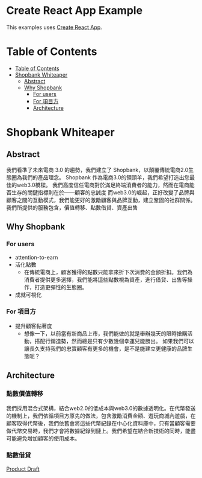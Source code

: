 # Create React App Example

This examples uses [Create React App](https://create-react-app.dev).

Table of Contents
=================
* [Table of Contents](#table-of-contents)
* [Shopbank Whiteaper](#shopbank-Whiteaper)
   * [Abstract](#abstract)
   * [Why Shopbank](#why-shopbank)
      * [For users](#for-users)
      * [For 項目方](#for-項目方)
      * [Architecture](#architecture)
# Shopbank Whiteaper

## Abstract
我們看準了未來電商 3.0 的趨勢，我們建立了 Shopbank，以顛覆傳統電商2.0生態圈為我們的產品理念。
Shopbank 作為電商3.0的領頭羊，我們希望打造出您最佳的web3.0橋樑。
我們高度信任電商對於滿足終端消費者的能力，然而在電商能否生存的關鍵指標則在於——顧客的忠誠度
而web3.0的崛起，正好改變了品牌與顧客之間的互動模式，我們能更好的激勵顧客與品牌互動，建立鞏固的社群關係。
我們所提供的服務包含，價值轉移、點數借貸、資產出售

## Why Shopbank
### For users
- attention-to-earn
- 活化點數
    - 在傳統電商上，顧客獲得的點數只能拿來折下次消費的金額折扣。我們為消費者提供更多選擇，我們能將這些點數視為資產，進行借貸、出售等操作，打造更彈性的生態圈。
- 成就可視化

### For 項目方
- 提升顧客黏著度
    - 想像一下，以前當有新商品上市，我們能做的就是舉辦幾天的限時搶購活動，搭配行銷造勢，然而總是只有少數幾個幸運兒能勝出。
如果我們可以讓長久支持我們的忠實顧客有更多的機會，是不是能建立更健康的品牌生態呢？

## Architecture
### 點數價值轉移
我們採用混合式架構，結合web2.0的低成本與web3.0的數據透明化。在代幣發送的機制上，我們依循項目方原先的做法，包含激勵消費金額、遊玩商城內遊戲，在顧客取得代幣後，我們依舊會將這些代幣紀錄在中心化資料庫中，只有當顧客需要做代幣交易時，我們才會將數據紀錄到鏈上。我們希望在結合新技術的同時，能盡可能避免增加顧客的使用成本。

### 點數借貸



[Product Draft](https://hackmd.io/UG_X0y9xT4m8g15bBJwxww?both)
